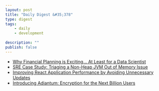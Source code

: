 ```yaml
---
layout: post
title: "Daily Digest &#35;378"
type: digest
tags: 
    - daily
    - development
    
description: ""
publish: false
---
```


- [Why Financial Planning is Exciting… At Least for a Data Scientist](https://eng.uber.com/financial-planning-for-data-scientist/)
- [SRE Case Study: Triaging a Non-Heap JVM Out of Memory Issue](https://www.ebayinc.com/stories/blogs/tech/sre-case-study-triage-a-non-heap-jvm-out-of-memory-issue/)
- [Improving React Application Performance by Avoiding Unnecessary Updates](https://itnext.io/improving-react-application-perfomance-by-avoiding-unnecessary-updates-bd96d03dec40)
- [Introducing Adiantum: Encryption for the Next Billion Users](https://security.googleblog.com/2019/02/introducing-adiantum-encryption-for.html)

